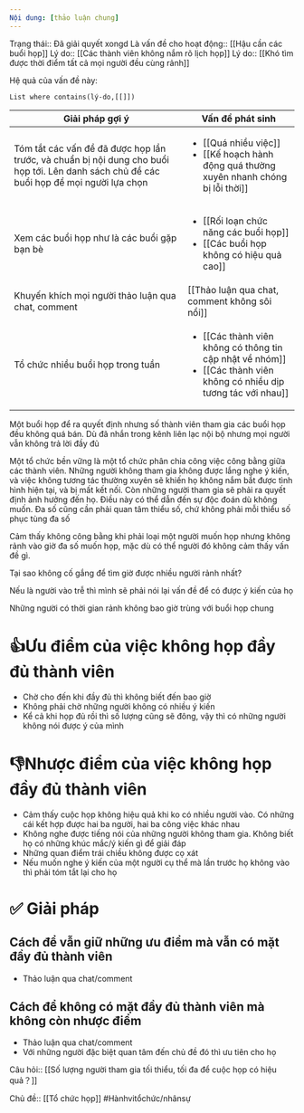 ```yaml
---
Nội dung: [thảo luận chung]
---
```

Trạng thái:: Đã giải quyết xongd
Là vấn đề cho hoạt động:: [[Hậu cần các buổi họp]]
Lý do:: [[Các thành viên không nắm rõ lịch họp]]
Lý do:: [[Khó tìm được thời điểm tất cả mọi người đều cùng rảnh]]

Hệ quả của vấn đề này:
```dataview
List where contains(lý-do,[[]])
```

| Giải pháp gợi ý                                                                                                                          | Vấn đề phát sinh                                                                                                                          |
| ---------------------------------------------------------------------------------------------------------------------------------------- | ----------------------------------------------------------------------------------------------------------------------------------------- |
| Tóm tắt các vấn đề đã được họp lần trước, và chuẩn bị nội dung cho buổi họp tới. Lên danh sách chủ đề các buổi họp để mọi người lựa chọn | <ul><li>[[Quá nhiều việc]]</li><li>[[Kế hoạch hành động quá thường xuyên nhanh chóng bị lỗi thời]]</li></ul>                              |
| Xem các buổi họp như là các buổi gặp bạn bè                                                                                              | <ul><li>[[Rối loạn chức năng các buổi họp]]</li><li>[[Các buổi họp không có hiệu quả cao]]</li></ul>                                      |
| Khuyến khích mọi người thảo luận qua chat, comment                                                                                       | [[Thảo luận qua chat, comment không sôi nổi]]                                                                                             |
| Tổ chức nhiều buổi họp trong tuần                                                                                                        | <ul><li>[[Các thành viên không có thông tin cập nhật về nhóm]]</li><li>[[Các thành viên không có nhiều dịp tương tác với nhau]]</li></ul> |

Một buổi họp để ra quyết định nhưng số thành viên tham gia các buổi họp đều không quá bán. Dù đã nhắn trong kênh liên lạc nội bộ nhưng mọi người vẫn không trả lời đầy đủ

Một tổ chức bền vững là một tổ chức phân chia công việc công bằng giữa các thành viên. Những người không tham gia không được lắng nghe ý kiến, và việc không tương tác thường xuyên sẽ khiến họ không nắm bắt được tình hình hiện tại, và bị mất kết nối. Còn những người tham gia sẽ phải ra quyết định ảnh hưởng đến họ. Điều này có thể dẫn đến sự độc đoán dù không muốn. Đa số cũng cần phải quan tâm thiểu số, chứ không phải mỗi thiểu số phục tùng đa số


Cảm thấy không công bằng khi phải loại một người muốn họp nhưng không rảnh vào giờ đa số muốn họp, mặc dù có thể người đó không cảm thấy vấn đề gì.

Tại sao không cố gắng để tìm giờ được nhiều người rảnh nhất?

Nếu là người vào trễ thì mình sẽ phải nói lại vấn đề để có được ý kiến của họ

Những người có thời gian rảnh không bao giờ trùng với buổi họp chung

# 👍Ưu điểm của việc không họp đầy đủ thành viên
- Chờ cho đến khi đầy đủ thì không biết đến bao giờ
- Không phải chờ những người không có nhiều ý kiến
- Kể cả khi họp đủ rồi thì số lượng cũng sẽ đông, vậy thì có những người không nói được ý của mình

# 👎Nhược điểm của việc không họp đầy đủ thành viên
- Cảm thấy cuộc họp không hiệu quả khi ko có nhiều người vào. Có những cái kết hợp được hai ba người, hai ba công việc khác nhau
- Không nghe được tiếng nói của những người không tham gia. Không biết họ có những khúc mắc/ý kiến gì để giải đáp
- Những quan điểm trái chiều không được cọ xát
- Nếu muốn nghe ý kiến của một người cụ thể mà lần trước họ không vào thì phải tóm tắt lại cho họ

# ✅ Giải pháp
## Cách để vẫn giữ những ưu điểm mà vẫn có mặt đầy đủ thành viên
- Thảo luận qua chat/comment

## Cách để không có mặt đầy đủ thành viên mà không còn nhược điểm
- Thảo luận qua chat/comment
- Với những người đặc biệt quan tâm đến chủ đề đó thì ưu tiên cho họ


Câu hỏi:: [[Số lượng người tham gia tối thiểu, tối đa để cuộc họp có hiệu quả？]] 

Chủ đề:: [[Tổ chức họp]]
#Hànhvitổchức/nhânsự 